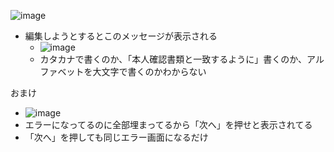 
![image](https://gyazo.com/14be230f1251ca7757ddfef9afaa307e/thumb/1000)
- 編集しようとするとこのメッセージが表示される
    - ![image](https://gyazo.com/3b89febf0feec3796339a9bc2f413371/thumb/1000)
    - カタカナで書くのか、「本人確認書類と一致するように」書くのか、アルファベットを大文字で書くのかわからない

おまけ
- ![image](https://gyazo.com/61d8b296d94cee66ae90ba1f2677968a/thumb/1000)
- エラーになってるのに全部埋まってるから「次へ」を押せと表示されてる
- 「次へ」を押しても同じエラー画面になるだけ
